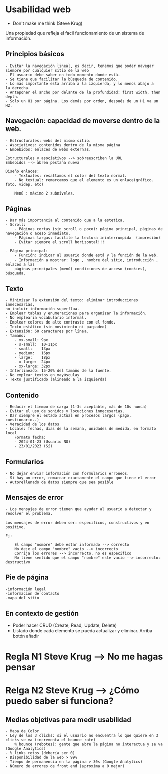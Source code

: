 # Usabilidad web

- Don't make me think (Steve Krug)

Una propiedad que refleja el  facil funcionamiento de un sistema de
información.

## Principios básicos
    - Evitar la navegación lineal, es decir, tenemos que poder navegar siempre por cualquier sitio de la web
    - El usuario debe saber en todo momento donde está. 
    - Se tiene que facilitar la búsqueda de contenido.
    - Lo más importante esta arriba a la izquierda, y lo menos abajo a 
    la derecha. 
    - Anteponer el ancho por delante de la profundidad: first width, then 
    depth.
    - Solo un H1 por página. Los demás por orden, después de un H1 va un 
    H2.


## Navegación: capacidad de moverse dentro de la web.

    - Estructurales: webs del mismo sitio.
    - Asociativos: contenidos dentro de la misma página 
    - Embebidos: enlaces de webs externas.

    Estructurales y asociativos --> sobreescriben la URL
    Embebidos --> abren pestaña nueva

    Diseño enlaces:
        - Textuales: resaltamos el color del texto normal.
        - No textual: remarcamos que el elemento es un enlace(gráfico. foto. videp, etc)

        Menú : máximo 2 subniveles.

## Páginas 

    - Dar más importancia al contenido que a la estetica.
    - Scroll:
        - Páginas cortas (sin scroll o poco): página principal, páginas de navegación o aceso inmediato.
        - Páginas largas: facilite la lectura ininterrumpida  (impresión)
        - Evitar siempre el scroll horizontal!!!

    - Página principal:
        - Función: indicar al usuario donde está y la función de la web.
        - Información a mostrar: logo , nombre del sitio, introducción , enlaces a las 
        páginas principales (menú) condiciones de acceso (cookies), búsqueda.

## Texto 

    - Minimizar la extensión del texto: eliminar introducciones innecesarias, 
    no incluir información superflua.
    - Emplear tablas y enumeraciones para organizar la información.
    - No emplearia vocabulario informal.
    - Emplear colores de alto contraste con el fondo.
    - Texto estático (sin movimiento ni parpadeo)
    - Extensión: 60 caracteres por línea.
    - Tamaño:
        - xx-small: 9px
        - s-small:  10-11px
        - small:    13px
        - medium:   16px
        - large:    18px
        - x-large:  24px
        - xx-large: 32px
    - Interlineado: 15-20% del tamaño de la fuente.
    - No emplear textos en mayúsculas
    - Texto justificado (alineado a la izquierda)

## Contenido

    - Reducir el tiempo de carga (1-3s aceptable, más de 10s nunca)
    - Evitar el uso de sonidos y locuciones innecesarias.
    - Dar siempre el estado actual en procesos largos (pago, cuestionario..)
    - Veracidad de los datos
    - Locale: fechas, dias de la semana, unidades de medida, en formato local
        Formato fecha:
        - 2024-01-23 (Usuario NO)
        - 23/01/2023 (Sí)

## Formularios

    - No dejar enviar información con formularios erroneos.
    - Si hay un error, remarcar exactamente el campo que tiene el error
    - Autorellenado de datos siempre que sea posible

## Mensajes de error

    - Los mensajes de error tienen que ayudar al usuario a detectar y resolver el problema.
    
    Los mensajes de error deben ser: especificos, constructivos y en positivo.

    Ej:

        El campo "nombre" debe estar informado --> correcto
        No deje el campo "nombre" vacio --> incorrecto
        Corrija los errores --> incorrecto, no es especifico
        No tiene sentido que el campo "nombre" este vacio --> incorrecto: destructivo

## Pie de página

    -información legal
    -información de contacto
    -mapa del sitio

## En contexto de gestión

  - Poder hacer CRUD (Create, Read, Update, Delete)
  - Listado donde cada elemento se pueda actualizar y eliminar. Arriba botón añadir

# Regla N1 Steve Krug --> No me hagas pensar
# Relga N2 Steve Krug --> ¿Cómo puedo saber si funciona?

## Medias objetivas para medir usabilidad
    - Mapa de Color
    - Ley de los 3 clicks: si el usuario no encuentra lo que quiere en 3 clicks se va (incrementa el bounce rate)
        % bounce (rebotes): gente que abre la página no interactua y se va (Google Analytics)
    - % links rotos (debería ser 0)
    - Disponibilidad de la web > 99%
    - Tiempo de permanencia en la página > 30s (Google Analytics)
    - Número de errores de front end (aproxima a 0 mejor) 
